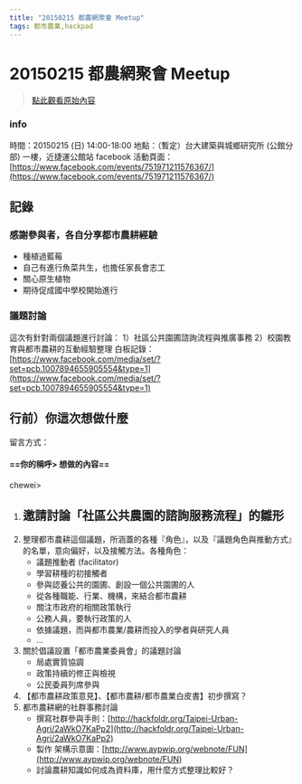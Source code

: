 ```yaml
---
title: "20150215 都農網聚會 Meetup"
tags: 都市農業,hackpad
---
```


# 20150215 都農網聚會 Meetup

> [點此觀看原始內容](https://g0v.hackpad.tw/VlksawfStI9)

### info

時間：20150215 (日) 14:00-18:00
地點：（暫定）台大建築與城鄉研究所 (公館分部) 一樓，近捷運公館站
facebook 活動頁面：[https://www.facebook.com/events/751971211576367/](https://www.facebook.com/events/751971211576367/)

## 記錄

### 感謝參與者，各自分享都市農耕經驗

- 種植過藍莓
- 自己有進行魚菜共生，也擔任家長會志工
- 關心原生植物
- 期待促成國中學校開始進行

### 議題討論

這次有針對兩個議題進行討論：
1）社區公共園圃諮詢流程與推廣事務
2）校園教育與都市農耕的互動經驗整理
白板記錄：[https://www.facebook.com/media/set/?set=pcb.1007894655905554&type=1](https://www.facebook.com/media/set/?set=pcb.1007894655905554&type=1)



## 行前）你這次想做什麼

留言方式：
#### ==你的稱呼\> 想做的內容==


chewei>
1.  邀請討論「社區公共農園的諮詢服務流程」的雛形
    -
2.  整理都市農耕這個議題，所涵蓋的各種『角色』，以及『議題角色與推動方式』的名單，意向偏好，以及接觸方法。各種角色：
    - 議題推動者 (facilitator)
    - 學習耕種的初接觸者
    - 參與認養公共的園圃、創設一個公共園圃的人
    - 從各種職能、行業、機構，來結合都市農耕
    - 關注市政府的相關政策執行
    - 公務人員，要執行政策的人
    - 依據議題，而與都市農業/農耕而投入的學者與研究人員
    - ...
3.  關於倡議設置「都市農業委員會」的議題討論
    - 局處實質協調
    - 政策持續的修正與檢視
    - 公民委員列席參與
4.  【都市農耕政策意見】、【都市農耕/都市農業白皮書】初步撰寫？
5.  都市農耕網的社群事務討論
    - 撰寫社群參與手則：[http://hackfoldr.org/Taipei-Urban-Agri/2aWkO7KaPp2](http://hackfoldr.org/Taipei-Urban-Agri/2aWkO7KaPp2)
    - 製作 架構示意圖：[http://www.aypwip.org/webnote/FUN](http://www.aypwip.org/webnote/FUN)
    - 討論農耕知識如何成為資料庫，用什麼方式整理比較好？



